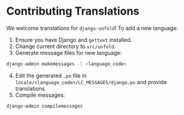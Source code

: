 <!-- TODO Add full contribution guide -->

# Contributing Translations

We welcome translations for `django-unfold`! To add a new language:

1. Ensure you have Django and `gettext` installed.
2. Change current directory to `src/unfold`.
3. Generate message files for new language:

```bash
django-admin makemessages -l <language_code>
```

4. Edit the generated `.po` file in `locale/<language_code>/LC_MESSAGES/django.po` and provide translations.
5. Compile messages:

```bash
django-admin compilemessages
```
